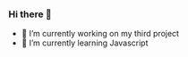 ### Hi there 👋

- 🔭 I’m currently working on my third project
- 🌱 I’m currently learning Javascript

